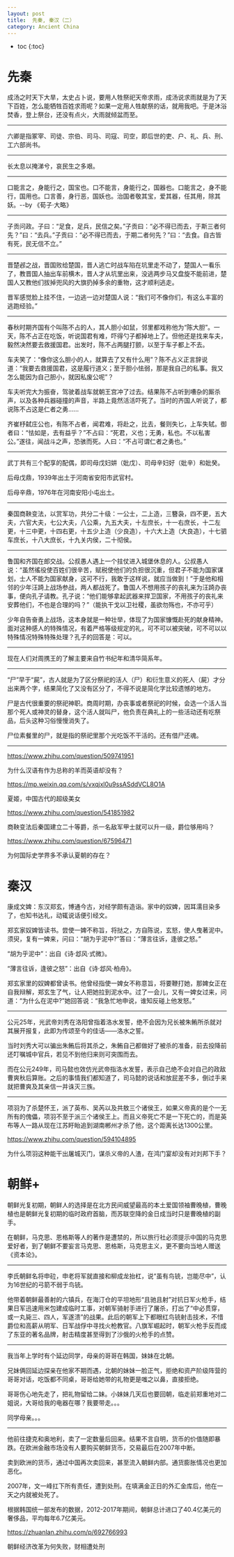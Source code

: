 ```yaml
---
layout: post
title:  先秦, 秦汉（二）
category: Ancient China 
---
```


* toc
{:toc}

# 先秦

成汤之时天下大旱，太史占卜说，要用人牲祭祀天帝求雨，成汤说求雨就是为了天下百姓，怎么能牺牲百姓求雨呢？如果一定用人牲献祭的话，就用我吧。于是沐浴焚香，登上祭台，还没有点火，大雨就倾盆而至。

---

六卿是指冢宰、司徒、宗伯、司马、司寇、司空，即后世的吏、户、礼、兵、刑、工六部尚书。

---

长太息以掩涕兮，哀民生之多艰。

---

口能言之，身能行之，国宝也。口不能言，身能行之，国器也。口能言之，身不能行，国用也。口言善，身行恶，国妖也。治国者敬其宝，爱其器，任其用，除其妖。--by 《荀子·大略》

---

子贡问政。子曰：“足食，足兵，民信之矣。”子贡曰：“必不得已而去，于斯三者何先？”曰：“去兵。”子贡曰：“必不得已而去，于期二者何先？”曰：“去食。自古皆有死，民无信不立。”

---

晋楚邲之战，晋国败给楚国，晋人逃亡时战车陷在坑里走不动了，楚国人一看乐了，教晋国人抽出车前横木，晋人才从坑里出来，没逃两步马又盘旋不能前进，楚国人又教他们拔掉兜风的大旗扔掉多余的重物，这才顺利逃走。

晋军感觉脸上挂不住，一边逃一边对楚国人说：“我们可不像你们，有这么丰富的逃跑经验。”

---

春秋时期齐国有个叫陈不占的人，其人胆小如鼠，邻里都戏称他为“陈大胆”。一天，陈不占正在吃饭，听说国君有难，吓得勺子都掉地上了。但他还是找来车夫，毅然决然要去救援国君。出发时，陈不占两腿打颤，以至于车子都上不去。

车夫笑了：“像你这么胆小的人，就算去了又有什么用”？陈不占义正言辞说道：“我要去救援国君，这是履行道义；至于胆小怯弱，那是我自己的私事。我又怎么能因为自己胆小，就因私废公呢”？

车夫听完大为振奋，驾驶着战车就朝王宫冲了过去。结果陈不占听到嘈杂的厮杀声，以及各种兵器碰撞的声音，半路上竟然活活吓死了。当时的齐国人听说了，都说陈不占这是仁者之勇……

齐崔杼弑庄公也，有陈不占者，闻君难，将赴之，比去，餐则失匕，上车失轼。御者曰：“怯如是，去有益乎？”不占曰：“死君，义也；无勇，私也。不以私害公。”遂往，闻战斗之声，恐骇而死。人曰：“不占可谓仁者之勇也。”

---

武丁共有三个配享的配偶，即司母戊妇妌（妣戊）、司母辛妇好（妣辛）和妣癸。

后母戊鼎，1939年出土于河南省安阳市武官村。

后母辛鼎，1976年在河南安阳小屯出土。

---

秦国商鞅变法，以赏军功，共分二十级：一公士，二上造，三簪袅，四不更，五大夫，六官大夫，七公大夫，八公乘，九五大夫，十左庶长，十一右庶长，十二左更，十三中更，十四右更，十五少上造（少良造），十六大上造（大良造），十七驷车庶长，十八大庶长，十九关内侯，二十彻侯。

---

鲁国和齐国在郎交战。公叔愚人遇上一个拄仗进入城堡休息的人。公叔愚人说：“虽然徭役使百姓们很辛苦，赋税使他们的负担很沉重，但君子不能为国家谋划，士人不能为国家献身，这可不行，我敢于这样说，就应当做到！”于是他和相邻的少年汪踦上战场参战，两人都战死了。鲁国人不想用孩子的丧礼来为汪踦办丧事，便向孔子请教。孔子说：“他们能够拿起武器来捍卫国家，不用孩子的丧礼来安葬他们，不也是合理的吗？”（能执干戈以卫社稷，虽欲勿殇也，不亦可乎）

少年自告奋勇上战场，这本身就是一种壮举，体现了为国家慷慨赴死的献身精神。面对这种感人的特殊情况，有着严格等级规定的礼，可不可以被突破，可不可以以特殊情况特殊特殊处理？孔子的回答是：可以。

---

现在人们对周携王的了解主要来自竹书纪年和清华简系年。

---

“尸”早于“屍”，古人就是为了区分祭祀的活人（尸）和衍生意义的死人（屍）才分出来两个字，结果简化了又没有区分了，不得不说是简化字比较遗憾的地方。

尸是古代很重要的祭祀神职。商周时期，办丧事或者祭祀的时候，会选一个活人当那个死人或神灵的替身，这个活人就叫尸，他负责在典礼上的一些活动还有吃祭品，后头这种习俗慢慢消失了。

尸位素餐里的尸，就是指的祭祀里那个光吃饭不干活的。还有借尸还魂。

---

https://www.zhihu.com/question/509741951

为什么汉语有作为总称的羊而英语却没有？

https://mp.weixin.qq.com/s/vxqjxl0u9ssASddVCL8O1A

夏姬，中国古代的超级美女

https://www.zhihu.com/question/541851982

商鞅变法后秦国建立二十等爵，杀一名敌军甲士就可以升一级，爵位够用吗？

https://www.zhihu.com/question/67596471

为何国际史学界多不承认夏朝的存在？

# 秦汉

康成文婢：东汉郑玄，博通今古，对经学颇有造诣。家中的奴婢，因耳濡目染多了，也知书达礼，动辄说话便引经文。

郑玄家奴婢皆读书。尝使一婢不称旨，将挞之，方自陈说，玄怒，使人曳著泥中。须臾，复有一婢来，问曰：“胡为乎泥中?”答曰：“薄言往诉，逢彼之怒。”

“胡为乎泥中”：出自《诗·邶风·式微》。

“薄言往诉，逢彼之怒”：出自《诗·邶风·柏舟》。

郑玄家里的奴婢都曾读书。他曾经指使一婢女不称意旨，将要鞭打她，那婢女正在自我辩解，郑玄生了气，让人把她拉到泥水中。过了一会儿，又有一婢女过来，问道：“为什么在泥中?”她回答说：“我急忙地申说，谁知反碰上他发怒。”

---

公元25年，光武帝刘秀在洛阳曾指着洛水发誓，绝不会因为兄长被朱鲔所杀就对其展开报复，此即为传颂至今的佳话——洛水之誓。

当时刘秀大可以骗出朱鲔后将其杀之，朱鲔自己都做好了被杀的准备，前去投降前还叮嘱城中官兵，若见不到他归来则可突围而去。

而在公元249年，司马懿也效仿光武帝指洛水发誓，表示自己绝不会对自己的政敌曹爽秋后算账。之后的事情我们都知道了，司马懿的说话和放屁差不多，倒过手来就把曹爽及其亲信一并诛灭三族。

---

项羽为了杀楚怀王，派了英布、吴芮以及共敖三个诸侯王，如果义帝真的是个一无所有的傀儡，项羽不至于派三个诸侯王上。而且义帝死亡不是一下死亡的，而是英布等人一路从现在江苏盱眙追到湖南郴州才杀了他，这个距离长达1300公里。

https://www.zhihu.com/question/594104895

为什么项羽这种能干出屠城灭门，谋杀义帝的人渣，在鸿门宴却没有对刘邦下手？

# 朝鲜+

朝鲜光复初期，朝鲜人的选择是在北方民间威望最高的本土爱国领袖曹晚植，曹晚植也是朝鲜光复初期的临时政府首脑，而苏联空降的金日成当时只是曹晚植的副手。

在朝鲜，马克思、恩格斯等人的著作是遭禁的，所以旅行社必须提示中国的马克思爱好者，到了朝鲜不要妄言马克思、恩格斯，马克思主义，更不要向当地人赠送《资本论》。

---

李氏朝鲜名将申砬，申老将军就直接和柳成龙抬杠，说“虽有鸟铳，岂能尽中”，认为16世纪的弓箭不弱于鸟铳。

他带着朝鲜最善射的六镇兵，在海汀仓的平坦地形“且驰且射”对抗日军火枪手，结果日军迅速用米包建成临时工事，对朝军骑射手进行了屠杀，打出了“中必贯穿，或一丸毙三、四人，军遂溃”的战果。此后的朝军上下都眼红鸟铳射击技术，不惜爵位和高薪从明军、日军战俘中寻找火枪教官。八旗军崛起时，朝军火枪手反而成了东亚的著名品牌，射击精度甚至得到了沙俄的火枪手的点赞。

---

我当年上学时有个延边同学，母亲的哥哥在韩国，妹妹在北朝。

兄妹俩回延边探亲在他家不期而遇，北朝的妹妹一脸正气，拒绝和资产阶级阵营的哥哥对话，吃饭都不同桌，哥哥给她带的礼物更是嗤之以鼻，直接拒绝。

哥哥伤心地先走了，把礼物留给二妹。小妹妹几天后也要回朝，临走前郑重地对二姐说，大哥给我的电器在哪？我要带走。。。

同学母亲。。。

---

他前往捷克和奥地利，卖了一定数量后回来。结果不言自明，货币的价值随即暴跌。在欧洲金融市场没有人要购买朝鲜货币，交易最后在2007年中断。

卖到欧洲的货币，通过中国再次卖回来，甚至流入朝鲜内部。通货膨胀情况也更加恶化。

2007年，文一峰扛下所有责任，遭到处刑。在填满金正日的外汇金库后，他在一天之内就被处死了。

根据韩国统一部发布的数据，2012-2017年期间，朝鲜总计进口了40.4亿美元的奢侈品，平均每年6.7亿美元。

https://zhuanlan.zhihu.com/p/692766993

朝鲜经济改革为何失败，财相遭处刑
